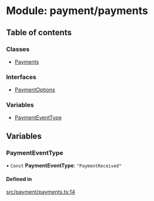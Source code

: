 # Module: payment/payments

## Table of contents

### Classes

- [Payments](../classes/payment_payments.Payments)

### Interfaces

- [PaymentOptions](../interfaces/payment_payments.PaymentOptions)

### Variables

- [PaymentEventType](payment_payments#paymenteventtype)

## Variables

### PaymentEventType

• `Const` **PaymentEventType**: ``"PaymentReceived"``

#### Defined in

[src/payment/payments.ts:14](https://github.com/golemfactory/golem-js/blob/cbc3a8c/src/payment/payments.ts#L14)
